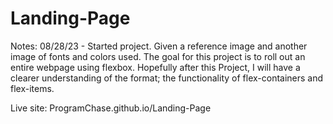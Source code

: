 # Landing-Page

Notes: 08/28/23 - Started project. Given a reference image and another image of fonts and colors used. The goal for this project
is to roll out an entire webpage using flexbox. Hopefully after this Project, I will have a clearer understanding of the format; the functionality of flex-containers and flex-items. 

Live site: ProgramChase.github.io/Landing-Page